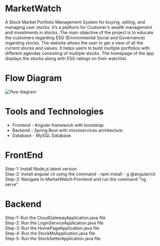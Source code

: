 # MarketWatch
A Stock Market Portfolio Management System for buying, selling, and managing user stocks. It’s a platform for Customer’s wealth management and investments in stocks. The main objective of the project is to educate the customers regarding ESG (Environmental Social and Governance) regarding stocks. The website allows the user to get a view of all the current stocks and values. It helps users to build multiple portfolios with different agendas consisting of multiple stocks. The homepage of the app displays the stocks along with ESG ratings on their watchlist. 

# Flow Diagram


![flow diagram](https://user-images.githubusercontent.com/56253957/202849899-e0e2a50d-1690-4bc0-820e-bfeaca5a9dc4.jpg)

# Tools and Technologies
* Frontend - Angular framework with bootstrap.
* Backend - Spring Boot with microservices architecture.
* Database - MySQL Database.

# FrontEnd
Step-1: Install Node.js latest version <br />
Step-2: Install angular cli using the command - npm install - g @angular/cli <br />
Step-3: Navigate to MarketWatch-Frontend and run the command "ng serve" <br />

# Backend
Step-1: Run the CloudGatewayApplication.java file <br />
Step-2: Run the LoginServiceApplication.java file <br />
Step-3: Run the HomePageApplication.java file <br />
Step-4: Run the StockMsApplication.java file <br />
Step-5: Run the StockSetterApplication.java file <br />

